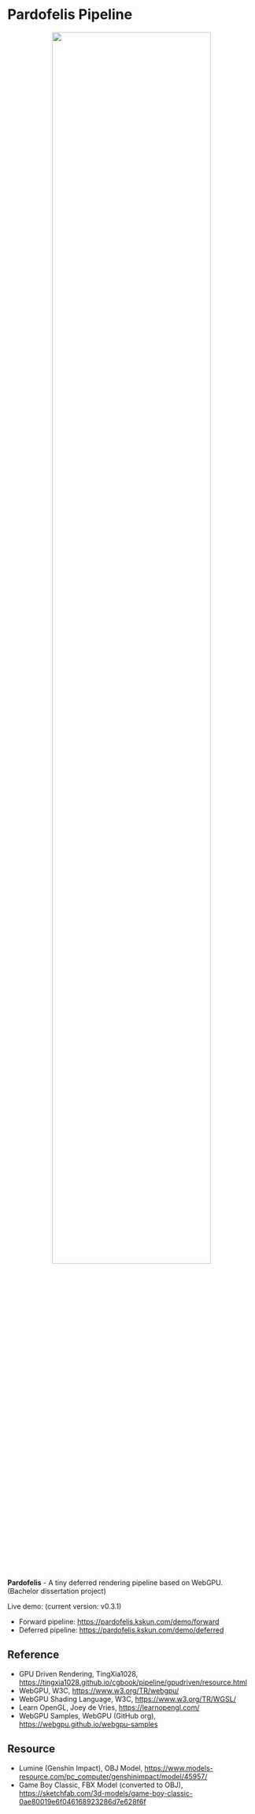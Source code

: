# Pardofelis Pipeline

<center><image src="pardofelis-pipeline-logo-text.png" width="80%" /></center>

**Pardofelis** - A tiny deferred rendering pipeline based on WebGPU. (Bachelor dissertation project)

Live demo: (current version: v0.3.1)

- Forward pipeline: https://pardofelis.kskun.com/demo/forward
- Deferred pipeline: https://pardofelis.kskun.com/demo/deferred

## Reference

- GPU Driven Rendering, TingXia1028, https://tingxia1028.github.io/cgbook/pipeline/gpudriven/resource.html
- WebGPU, W3C, https://www.w3.org/TR/webgpu/
- WebGPU Shading Language, W3C, https://www.w3.org/TR/WGSL/
- Learn OpenGL, Joey de Vries, https://learnopengl.com/
- WebGPU Samples, WebGPU (GitHub org), https://webgpu.github.io/webgpu-samples

## Resource

- Lumine (Genshin Impact), OBJ Model, https://www.models-resource.com/pc_computer/genshinimpact/model/45957/
- Game Boy Classic, FBX Model (converted to OBJ), https://sketchfab.com/3d-models/game-boy-classic-0ae80019e6f046168923286d7e628f6f